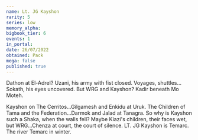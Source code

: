 ```yaml
---
name: Lt. JG Kayshon
rarity: 5
series: low
memory_alpha:
bigbook_tier: 6
events: 1
in_portal:
date: 26/07/2022
obtained: Pack
mega: false
published: true
---
```


Dathon at El-Adrel? Uzani, his army with fist closed. Voyages, shuttles…Sokath, his eyes uncovered. But WRG and Kayshon? Kadir beneath Mo Moteh.

Kayshon on The Cerritos…Gilgamesh and Enkidu at Uruk. The Children of Tama and the Federation…Darmok and Jalad at Tanagra. So why is Kayshon such a Shaka, when the walls fell? Maybe Kiazi's children, their faces wet, but WRG…Chenza at court, the court of silence. LT. JG Kayshon is Temarc. The river Temarc in winter.
